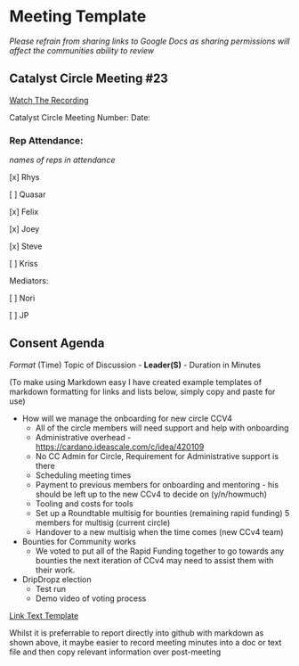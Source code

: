 # Meeting Template

*Please refrain from sharing links to Google Docs as sharing permissions will affect the communities ability to review*

## Catalyst Circle Meeting #23

[Watch The Recording](https://www.youtube.com/watch?v=zdkakn8KynM)

Catalyst Circle Meeting Number:
Date: 

### Rep Attendance:

*names of reps in attendance*

[x] Rhys

[ ] Quasar

[x] Felix

[x] Joey

[x] Steve

[ ] Kriss


Mediators:


[ ] Nori

[ ] JP


## Consent Agenda

*Format* (Time) Topic of Discussion - **Leader(S)** - Duration in Minutes

(To make using Markdown easy I have created example templates of markdown formatting for links and lists below, simply copy and paste for use)

- How will we manage the onboarding for new circle CCV4
  + All of the circle members will need support and help with onboarding
  + Administrative overhead - https://cardano.ideascale.com/c/idea/420109
  + No CC Admin for Circle, Requirement for Administrative support is there
  + Scheduling meeting times
  + Payment to previous members for onboarding and mentoring - his should be left up to the new CCv4 to decide on (y/n/howmuch)
  + Tooling and costs for tools
  + Set up a Roundtable multisig for bounties (remaining rapid funding) 5 members for multisig (current circle)
  + Handover to a new multisig when the time comes (new CCv4 team)
- Bounties for Community works
  + We voted to put all of the Rapid Funding together to go towards any bounties the next iteration of CCv4 may need to assist them with their work.
- DripDropz election
  + Test run
  + Demo video of voting process

[Link Text Template](https://google.com/)

Whilst it is preferrable to report directly into github with markdown as shown above, it maybe easier to record meeting minutes into a doc or text file and then copy relevant information over post-meeting
